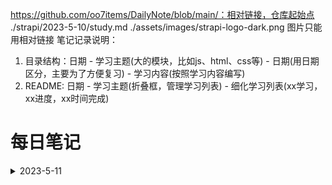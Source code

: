 https://github.com/oo7items/DailyNote/blob/main/：相对链接，仓库起始点
./strapi/2023-5-10/study.md
./assets/images/strapi-logo-dark.png 图片只能用相对链接
笔记记录说明：
1. 目录结构：日期 - 学习主题(大的模块，比如js、html、css等) - 日期(用日期区分，主要为了方便复习) - 学习内容(按照学习内容编写)
2. README: 日期 - 学习主题(折叠框，管理学习列表) - 细化学习列表(xx学习，xx进度，xx时间完成)
<!-- <img align='center' width='70' src="./assets/images/strapi-logo-dark.png"> -->

# 每日笔记
<details>
  <summary>2023-5-11</summary>
  <ul type='none'>
  <li>
    <details>
      <summary>
      <a target="_blank" href="https://github.com/oo7items/DailyNote/blob/main/English/周育如K.K音標/2023-5-11/study.md">
        周育如k.k音标 <img align='center' src='./assets/images/周育如-h25.jpg'>
      </a>
      </summary>
      <ul>
        1. xxx <br>
        2. xxx 
      </ul>
    </details>
  </li>
    <li>
    <details>
      <summary>
      <a target="_blank" href="https://github.com/oo7items/DailyNote/blob/main/Strapi/2023-5-11/study.md">
        <img align='center' src="./assets/images/strapi-logo-dark-h25.png">Strapi学习
      </a>
      </summary>
      <ul>
        1. xxx <br>
        2. xxx 
      </ul>
    </details>
  </li>
  </ul>
</details>

